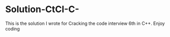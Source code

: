 # Solution-CtCI-C-
This is the solution I wrote for Cracking the code interview 6th in C++. Enjoy coding
